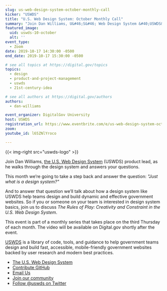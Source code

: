 ```yaml
---
slug: us-web-design-system-october-monthly-call
kicker: "USWDS"
title: "U.S. Web Design System: October Monthly Call"
summary: "Join Dan Williams, U&#46;S&#46; Web Design System &#40;USWDS&#41; product lead, in our monthly call as he walks through the design system and answers your questions&#46;"
featured_image:
  uid: uswds-10-october
  alt: ''
event_type:
  - Zoom
date: 2019-10-17 14:30:00 -0500
end_date: 2019-10-17 15:30:00 -0500

# see all topics at https://digital.gov/topics
topics:
  - design
  - product-and-project-management
  - uswds
  - 21st-century-idea

# see all authors at https://digital.gov/authors
authors:
  - dan-williams

event_organizer: DigitalGov University
host: USWDS
registration_url: https://www.eventbrite.com/e/us-web-design-system-october-monthly-call-registration-75886136477
zoom:
youtube_id: l65ZNlYroco

---
```


{{< img-right src="uswds-logo" >}}

Join Dan Williams, [the U.S. Web Design System](https://designsystem.digital.gov) (USWDS) product lead, as he walks through the design system and answers your questions.

This month we’re going to take a step back and answer the question: _"Just what is a design system?"_

And to answer that question we’ll talk about how a design system like USWDS help teams design and build dynamic and effective government websites. So if you or someone on your team is interested in design system basics, join us to discuss _The Rules of Play: Creativity and Constraint in the U.S. Web Design System_.

This event is part of a monthly series that takes place on the third Thursday of each month. The video will be available on Digital.gov shortly after the event.

[USWDS](https://designsystem.digital.gov) is a library of code, tools, and guidance to help government teams design and build fast, accessible, mobile-friendly government websites backed by user research and modern best practices.

- [The U.S. Web Design System](https://designsystem.digital.gov/)
- [Contribute GitHub](https://github.com/uswds/uswds/issues)
- [Email Us](mailto:uswds@support.digitalgov.gov)
- [Join our community](https://digital.gov/communities/uswds/)
- [Follow @uswds on Twitter](https://twitter.com/uswds)
